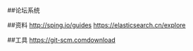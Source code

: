 ##论坛系统

##资料
    http://sping.io/guides
    https://elasticsearch.cn/explore

##工具
    https://git-scm.comdownload